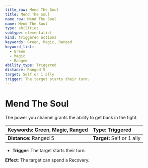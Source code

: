```yaml
---
title_raw: Mend The Soul
title: Mend The Soul
name_raw: Mend The Soul
name: Mend The Soul
type: abilities
subtype: elementalist
kind: triggered actions
keywords: Green, Magic, Ranged
keyword_list:
  - Green
  - Magic
  - Ranged
ability_type: Triggered
distance: Ranged 5
target: Self or 1 ally
trigger: The target starts their turn.
---
```


# Mend The Soul

The power you channel grants the ability to get back in the fight.

<!-- @nosort -->

| **Keywords:** Green, Magic, Ranged | **Type:** Triggered        |
| :--------------------------------- | :------------------------- |
| **Distance:** Ranged 5             | **Target:** Self or 1 ally |

- **Trigger**: The target starts their turn.

**Effect**: The target can spend a Recovery.
